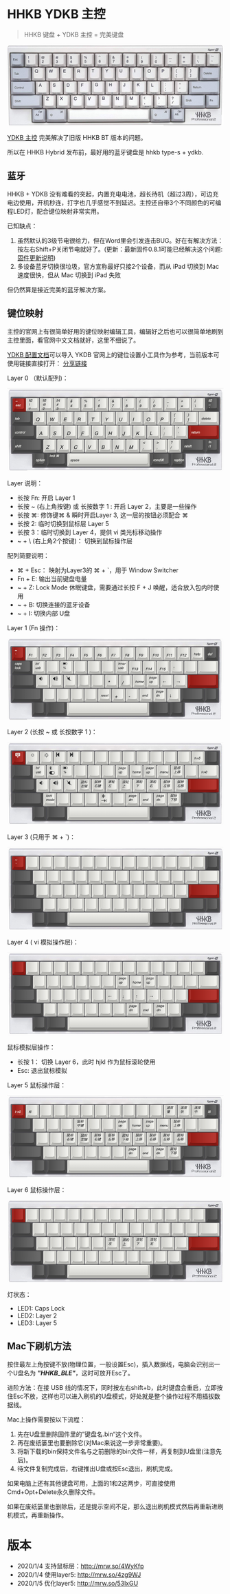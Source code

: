 # HHKB YDKB 主控

> HHKB 键盘 + YDKB 主控 = 完美键盘

![hhkb-type-s.jpg](hhkb-type-s.jpg)

[YDKB 主控](http://ydkb.io/) 完美解决了旧版 HHKB BT 版本的问题。

所以在 HHKB Hybrid 发布前，最好用的蓝牙键盘是 hhkb type-s + ydkb.

## 蓝牙

HHKB + YDKB 没有难看的突起，内置充电电池，超长待机（超过3周），可边充电边使用，开机秒连，打字也几乎感觉不到延迟。主控还自带3个不同颜色的可编程LED灯，配合键位映射非常实用。

已知缺点：

1. 虽然默认的3级节电很给力，但在Word里会引发连击BUG。好在有解决方法：按左右Shift+P关闭节电就好了。(更新：最新固件0.8.1可能已经解决这个问题: [固件更新说明](http://help.ydkb.io/doku.php?id=ble-series:ble-firmware))
2. 多设备蓝牙切换很垃圾，官方宣称最好只接2个设备，而从 iPad 切换到 Mac 速度很快，但从 Mac 切换到 iPad 失败

但仍然算是接近完美的蓝牙解决方案。

## 键位映射

主控的官网上有很简单好用的键位映射编辑工具，编辑好之后也可以很简单地刷到主控里面，看官网中文文档就好，这里不细说了。

[YDKB 配置文档](HHKB_BLE.BIN)可以导入 YKDB 官网上的键位设置小工具作为参考，当前版本可使用链接直接打开： [分享链接](http://mrw.so/4GMzC4)

Layer 0 （默认配列)：

![Layer 0](layer0.png)

Layer 说明：

- 长按 Fn: 开启 Layer 1
- 长按 ~ (右上角按键) 或 长按数字 1 : 开启 Layer 2，主要是一些操作
- 长按 ⌘: 修饰键⌘ & 瞬时开启Layer 3, 这一层的按钮必须配合 ⌘
- 长按 2: 临时切换到鼠标层 Layer 5
- 长按 3：临时切换到 Layer 4，提供 vi 类光标移动操作
- ~ + \ (右上角2个按键)： 切换到鼠标操作层

配列简要说明：

- ⌘ + Esc： 映射为Layer3的 ⌘ + `，用于 Window Switcher
- Fn + E: 输出当前键盘电量
- ~ + Z: Lock Mode 休眠键盘，需要通过长按 F + J 唤醒，适合放入包内时使用
- ~ + B: 切换连接的蓝牙设备
- ~ + I: 切换内部 U盘

Layer 1 (Fn 操作)：

![Layer 1](layer1.png)

Layer 2 (长按 ~ 或 长按数字 1 )：

![Layer 2](layer2.png)

Layer 3 (只用于 ⌘ + `)：

![Layer 3](layer3.png)

Layer 4 ( vi 模拟操作层)：

![Layer 4](layer4.png)

鼠标模拟层操作：

- 长按 1： 切换 Layer 6，此时 hjkl 作为鼠标滚轮使用
- Esc: 退出鼠标模拟

Layer 5 鼠标操作层：

![Layer 5](layer5.png)

Layer 6 鼠标操作层：

![Layer 6](layer6.png)

灯状态：

- LED1: Caps Lock
- LED2: Layer 2
- LED3: Layer 5

## Mac下刷机方法

按住最左上角按键不放(物理位置，一般设置Esc)，插入数据线，电脑会识别出一个U盘名为 ***"HHKB_BLE"***，这时可放开Esc了。

进阶方法：在接 USB 线的情况下，同时按左右shift+b，此时键盘会重启，立即按住Esc不放，这样也可以进入刷机的U盘模式，好处就是整个操作过程不用插拔数据线。

Mac上操作需要按以下流程：

1. 先在U盘里删除固件里的”键盘名.bin“这个文件。
2. 再在废纸篓里也要删除它(对Mac来说这一步非常重要)。
3. 将新下载的bin保持文件名与之前删除的bin文件一样，再复制到U盘里(注意先后)。
4. 待文件复制完成后，右键推出U盘或按Esc退出，刷机完成。

如果电脑上还有其他键盘可用，上面的1和2这两步，可直接使用Cmd+Opt+Delete永久删除文件。

如果在废纸篓里也删除后，还是提示空间不足，那么退出刷机模式然后再重新进刷机模式，再重新操作。

# 版本

- 2020/1/4 支持鼠标层：http://mrw.so/4WyKfp
- 2020/1/4 使用layer5: http://mrw.so/4zg9WJ
- 2020/1/5 优化layer5: http://mrw.so/53lxGU
